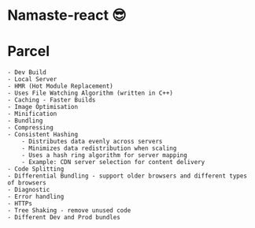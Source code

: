 # Namaste-react 😎

# Parcel
    - Dev Build
    - Local Server
    - HMR (Hot Module Replacement)
    - Uses File Watching Algorithm (written in C++)
    - Caching - Faster Builds
    - Image Optimisation
    - Minification
    - Bundling
    - Compressing 
    - Consistent Hashing
        - Distributes data evenly across servers
        - Minimizes data redistribution when scaling
        - Uses a hash ring algorithm for server mapping
        - Example: CDN server selection for content delivery
    - Code Splitting
    - Differential Bundling - support older browsers and different types of browsers
    - Diagnostic
    - Error handling
    - HTTPs
    - Tree Shaking - remove unused code 
    - Different Dev and Prod bundles
